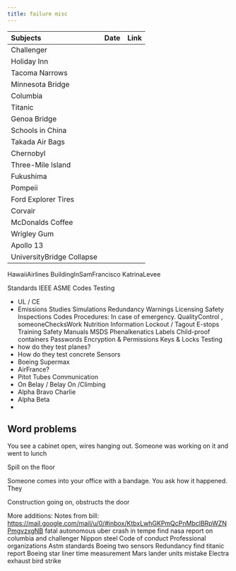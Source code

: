 ```yaml
---
title: failure misc
---
```


| Subjects          | Date | Link |
|:------------------|:-----|:-----|
| Challenger        |      |      |
| Holiday Inn       |      |      |
| Tacoma Narrows    |      |      |
| Minnesota Bridge  |      |      |
| Columbia          |      |      |
| Titanic           |      |      |
| Genoa Bridge      |      |      |
| Schools in China  |      |      |
| Takada Air Bags   |      |      |
| Chernobyl         |      |      |
| Three-Mile Island |      |      |
| Fukushima         |      |      |
| Pompeii           |      |      |
|Ford Explorer Tires|
|Corvair|
|McDonalds Coffee|
|Wrigley Gum|
| Apollo 13|
UniversityBridge Collapse|
HawaiiAirlines
BuildingInSamFrancisco
KatrinaLevee

Standards
IEEE
ASME Codes
Testing
  * UL / CE
  * Emissions
Studies
Simulations
Redundancy
Warnings
Licensing
Safety Inspections
Codes
Procedures: In case of emergency.
QualityControl , someoneChecksWork
Nutrition Information
Lockout / Tagout
E-stops
Training
Safety Manuals
MSDS
Phenalkenatics
Labels
Child-proof containers
Passwords
Encryption & Permissions
Keys & Locks
Testing
* how do they test planes?
* How do they test concrete
Sensors
* Boeing Supermax
* AirFrance?
* Pitot Tubes
Communication
* On Belay / Belay On /Climbing
* Alpha Bravo Charlie
* Alpha Beta 
* 

## Word problems

You see a cabinet open, wires hanging out.  Someone was working on it and went to lunch

Spill on the floor

Someone comes into your office with a bandage.  You ask how it happened. They

Construction going on, obstructs the door


More additions:
Notes from bill: https://mail.google.com/mail/u/0/#inbox/KtbxLwhGKPmQcPnMbclBRpWZNPmgvzxgNB
fatal autonomous uber crash in tempe
find nasa report on columbia and challenger
Nippon steel
Code of conduct
Professional organizations
Astm standards
Boeing two sensors
Redundancy
find titanic report
Boeing star liner time measurement
Mars lander units mistake
Electra exhaust bird strike


